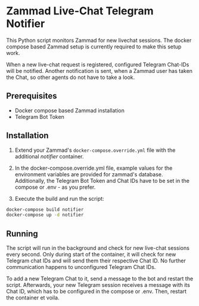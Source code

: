 # Zammad Live-Chat Telegram Notifier

This Python script monitors Zammad for new livechat sessions. The docker compose based Zammad setup is currently required to make this setup work.

When a new live-chat request is registered, configured Telegram Chat-IDs will be notified.
Another notification is sent, when a Zammad user has taken the Chat, so other agents do not have to take a look.

## Prerequisites

- Docker compose based Zammad installation
- Telegram Bot Token


## Installation

1. Extend your Zammad's `docker-compose.override.yml` file with the additional _notifier_ container.

2. In the docker-compose.override.yml file, example values for the environment variables are provided for zammad's database.
Additionally, the Telegram Bot Token and Chat IDs have to be set in the compose or .env - as you prefer.

3. Execute the build and run the script:
```bash
docker-compose build notifier
docker-compose up -d notifier
```

## Running

The script will run in the background and check for new live-chat sessions every second.
Only during start of the container, it will check for new Telegram chat IDs and will send them their respective Chat ID.
No further communication happens to unconfigured Telegram Chat IDs.

To add a new Telegram Chat to it, send a message to the bot and restart the script. Afterwards, your new Telegram session receives a message with its Chat ID, which has to be configured in the compose or .env. Then, restart the container et voila.